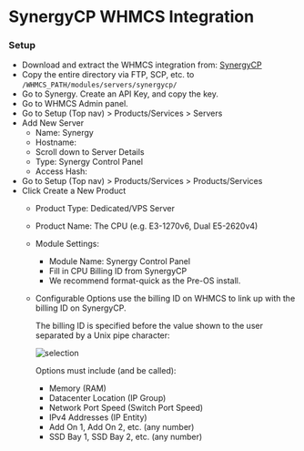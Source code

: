 # SynergyCP WHMCS Integration

### Setup

 - Download and extract the WHMCS integration from: [SynergyCP](https://install.synergycp.com/bm/integration/whmcs.tgz)
 - Copy the entire directory via FTP, SCP, etc. to `/WHMCS_PATH/modules/servers/synergycp/`
 - Go to Synergy. Create an API Key, and copy the key.
 - Go to WHMCS Admin panel.
 - Go to Setup (Top nav) > Products/Services > Servers
 - Add New Server
   - Name: Synergy
   - Hostname: <link to SynergyCP API>
   - Scroll down to Server Details
   - Type: Synergy Control Panel
   - Access Hash: <API Key>
 - Go to Setup (Top nav) > Products/Services > Products/Services
 - Click Create a New Product
   - Product Type: Dedicated/VPS Server
   - Product Name: The CPU (e.g. E3-1270v6, Dual E5-2620v4)
   - Module Settings:
     - Module Name: Synergy Control Panel
     - Fill in CPU Billing ID from SynergyCP
     - We recommend format-quick as the Pre-OS install.
   - Configurable Options use the billing ID on WHMCS to link up with the billing ID on SynergyCP.
   
     The billing ID is specified before the value shown to the user separated by a Unix pipe character:
     
     ![selection](https://user-images.githubusercontent.com/229041/30526732-a3009a72-9bd4-11e7-9a83-cf2f963f490c.png)
     
     Options must include (and be called):
       - Memory (RAM)
       - Datacenter Location (IP Group)
       - Network Port Speed (Switch Port Speed)
       - IPv4 Addresses (IP Entity)
       - Add On 1, Add On 2, etc. (any number)
       - SSD Bay 1, SSD Bay 2, etc. (any number)     
